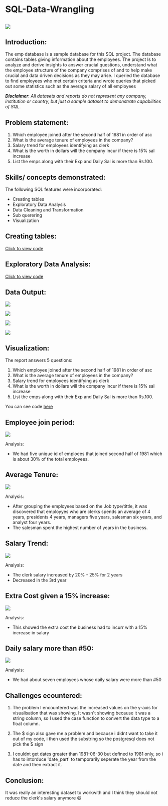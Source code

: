 # SQL-Data-Wrangling

![](intro.image.jpeg)
---

## Introduction:

The emp database is a sample database for this SQL project. The database contains tables giving information about the employees. The project Is to analyze and derive insights to answer crucial questions, understand what the employee structure of the company comprises of and to help make crucial and data driven decisions as they may arise.
I queried the database to find employees who met certain criteria and wrote queries that picked out some statistics such as the average salary of all employees

**_Disclaimer_**: _All datasets and reports do not represent any company, institution or country, but just a sample dataset to demonstrate capabilities of SQL._

## Problem statement:

1. Which employee joined after the second half of 1981 in order of asc
2. What is the average tenure of employees in the company? 
3. Salary trend for employees identifying as clerk
4. What is the worth in dollars will the company incur if there is 15% sal increase
5. List the emps along with their Exp and Daily Sal is more than Rs.100.

## Skills/ concepts demonstrated:

The following SQL features were incorporated:
- Creating tables
- Exploratory Data Analysis 
- Data Cleaning and Transformation
- Sub querering
- Visualization

## Creating tables:

[Click to view code](https://github.com/rubytechme/SQL-Employee-Data-Analysis/blob/main/create.sql)

## Exploratory Data Analysis:

[Click to view code](https://github.com/rubytechme/SQL-Employee-Data-Analysis/blob/main/EDA.sql)

## Data Output:

![](union.JPG)

![](hiredate.JPG)

![](after1981.JPG)

![](avgsalpres.JPG)


## Visualization:

The report answers 5 questions:
1. Which employee joined after the second half of 1981 in order of asc
2. What is the average tenure of employees in the company? 
3. Salary trend for employees identifying as clerk
4. What is the worth in dollars will the company incur if there is 15% sal increase
5. List the emps along with their Exp and Daily Sal is more than Rs.100.

You can see code [here](https://github.com/rubytechme/SQL-employee-Data-Analysis/blob/main/problemstatement.sql)
	


## Employee join period:

![](problem1.png)

Analysis:
- We had five unique id of emploees that joined second half of 1981 which is about 30% of the total employees.

## Average Tenure:

![](problem2.png)

Analysis:
- After grouping the employees based on the Job type/tittle, it was discovered that employyes who are clerks spends an average of 4 years, presidents 4 years, managers five years, salesman six years, and analyst four years.
- The salesman spent the highest number of years in the business.

## Salary Trend:

![](problem3.png)

Analysis:
- The clerk salary increased by 20% - 25% for 2 years  
- Decreased in the 3rd year

## Extra Cost given a 15% increase:

![](problem4.png)

Analysis:
- This showed the extra cost the business had to incurr with a 15% increase in salary 

## Daily salary more than #50:

![](problem5.png)

Analysis:
- We had about seven employees whose daily salary were more than #50 

## Challenges ecountered:

1. The problem I encountered was the increased values on the y-axis for visualisation that was showing. It wasn't showing because it was a string column, so I used the case function to convert the data type to a float column.

2. The $ sign also gave me a problem and because i didnt want to take it out of my code, i then used the substring so the postgresql does not pick the $ sign 

3. I couldnt get dates greater than 1981-06-30 but defined to 1981 only, so i has to intorduce 'date_part' to temporarily seperate the year from the date and then extract it. 


## Conclusion:
It was really an interesting dataset to workwith and I think they should not reduce the clerk's salary anymore 😄


